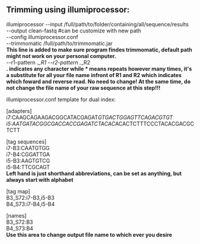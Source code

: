 ## Trimming using illumiprocessor:

illumiprocessor --input /full/path/to/folder/containing/all/sequence/results <br/>
--output clean-fastq #can be customize with new path <br/>
--config illumiprocessor.conf <br/> 
--trimmomatic /full/path/to/trimmomatic.jar <br/> 
**This line is added to make sure program findes trimmomatic, default path might not work on your personal computer.** <br/> 
--r1-pattern .*_R1 --r2-pattern .*_R2 <br/> 
**. indicates any character while * means repeats however many times, it's a substitute for all your file name infront of R1 and R2 which indicates which foward and reverse read. No need to change! At the same time, do not change the file name of your raw sequence at this step!!!**


illumiprocessor.conf template for dual index:

[adapters]
i7:CAAGCAGAAGACGGCATACGAGAT*GTGACTGGAGTTCAGACGTGT <br/>
i5:AATGATACGGCGACCACCGAGATCTACAC*ACACTCTTTCCCTACACGACGCTCTT <br/>

[tag sequences] <br/>
i7-B3:CAATGTGG <br/> 
i7-B4:CGGATTGA   
i5-B3:AAGTGTCG <br/>
i5-B4:TTCGCAGT <br/>
**Left hand is just shorthand abbreviations, can be set as anything, but always start with alphabet**

[tag map] <br/>
B3_S72:i7-B3,i5-B3 <br/>
B4_S73:i7-B4,i5-B4 <br/>

[names]   
B3_S72:B3 <br/>
B4_S73:B4 <br/>
**Use this area to change output file name to which ever you desire**

